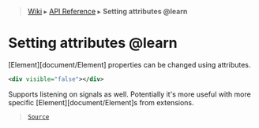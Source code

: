 > [Wiki](Home) ▸ [API Reference](API-Reference) ▸ **Setting attributes @learn**

Setting attributes @learn
=========================

[Element][document/Element] properties can be changed using attributes.
```xml
<div visible="false"></div>
```
Supports listening on signals as well.
Potentially it's more useful with more specific [Element][document/Element]s from extensions.

> [`Source`](/Neft-io/neft/tree/master/src/document/file/parse/attrSetting.litcoffee#setting-attributes-learn)

